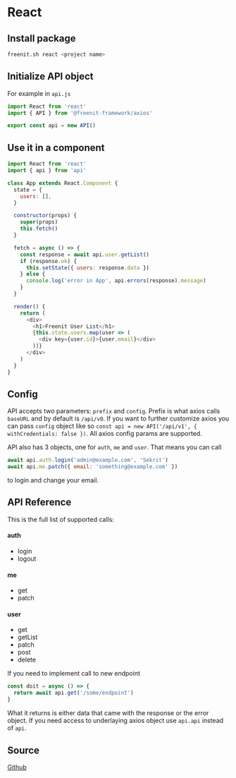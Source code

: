 # React

## Install package
```bash
freenit.sh react <project name>
```

## Initialize API object
For example in `api.js`
```js
import React from 'react'
import { API } from '@freenit-framework/axios'

export const api = new API()
```

## Use it in a component
```js
import React from 'react'
import { api } from 'api'

class App extends React.Component {
  state = {
    users: [],
  }

  constructor(props) {
    super(props)
    this.fetch()
  }

  fetch = async () => {
    const response = await api.user.getList()
    if (response.ok) {
      this.setState({ users: response.data })
    } else {
      console.log('error in App', api.errors(response).message)
    }
  }

  render() {
    return (
      <div>
        <h1>Freenit User List</h1>
        {this.state.users.map(user => (
          <div key={user.id}>{user.email}</div>
        ))}
      </div>
    )
  }
}
```

## Config
API accepts two parameters: `prefix` and `config`. Prefix is what axios calls
`baseURL` and by default is `/api/v0`. If you want to further customize axios
you can pass `config` object like so 
`const api = new API('/api/v1', { withCredentials: false })`. All axios config
params are supported.

API also has 3 objects, one for `auth`, `me` and `user`. That means you can
call
```js
await api.auth.login('admin@example.com', 'Sekrit')
await api.me.patch({ email: 'something@example.com' })
```
to login and change your email.

## API Reference
This is the full list of supported calls:
#### auth

  * login
  * logout

#### me

  * get
  * patch

#### user

  * get
  * getList
  * patch
  * post
  * delete

If you need to implement call to new endpoint
```js
const doit = async () => {
  return await api.get('/some/endpoint')
}
```
What it returns is either data that came with the response or the error object.
If you need access to underlaying axios object use `api.api` instead of `api`.

## Source
[Github](https://github.com/freenit-framework/axios)
